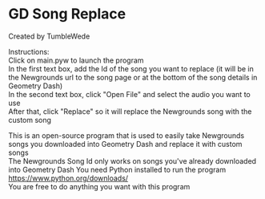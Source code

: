 # GD Song Replace

Created by TumbleWede  

Instructions:  
Click on main.pyw to launch the program  
In the first text box, add the Id of the song you want to replace (it will be in the Newgrounds url to the song page or at the bottom of the song details in Geometry Dash)  
In the second text box, click "Open File" and select the audio you want to use  
After that, click "Replace" so it will replace the Newgrounds song with the custom song  

This is an open-source program that is used to easily take Newgrounds songs you downloaded into Geometry Dash and replace it with custom songs  
The Newgrounds Song Id only works on songs you've already downloaded into Geometry Dash
You need Python installed to run the program https://www.python.org/downloads/  
You are free to do anything you want with this program  

